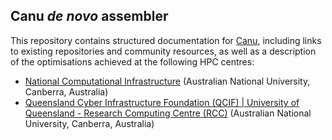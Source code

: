 ## Canu *de novo* assembler

This repository contains structured documentation for [Canu](Canu.md), including links to existing repositories and community resources, as well as a description of the optimisations achieved at the following HPC centres:

- [National Computational Infrastructure](NCI_optimisation.md) (Australian National University, Canberra, Australia)
- [Queensland Cyber Infrastructure Foundation (QCIF) | University of Queensland - Research Computing Centre (RCC)](docs/infrastructure_flashlite.md) (Australian National University, Canberra, Australia)

